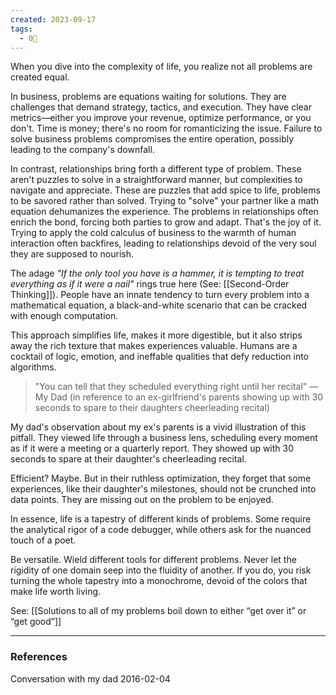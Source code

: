 ```yaml
---
created: 2023-09-17
tags:
  - 0🌲
---
```

When you dive into the complexity of life, you realize not all problems are created equal.

In business, problems are equations waiting for solutions. They are challenges that demand strategy, tactics, and execution. They have clear metrics—either you improve your revenue, optimize performance, or you don't. Time is money; there's no room for romanticizing the issue. Failure to solve business problems compromises the entire operation, possibly leading to the company's downfall.

In contrast, relationships bring forth a different type of problem. These aren't puzzles to solve in a straightforward manner, but complexities to navigate and appreciate. These are puzzles that add spice to life, problems to be savored rather than solved. Trying to "solve" your partner like a math equation dehumanizes the experience. The problems in relationships often enrich the bond, forcing both parties to grow and adapt. That's the joy of it. Trying to apply the cold calculus of business to the warmth of human interaction often backfires, leading to relationships devoid of the very soul they are supposed to nourish.

The adage *"If the only tool you have is a hammer, it is tempting to treat everything as if it were a nail"* rings true here (See: [[Second-Order Thinking]]). People have an innate tendency to turn every problem into a mathematical equation, a black-and-white scenario that can be cracked with enough computation. 

This approach simplifies life, makes it more digestible, but it also strips away the rich texture that makes experiences valuable. Humans are a cocktail of logic, emotion, and ineffable qualities that defy reduction into algorithms.

> "You can tell that they scheduled everything right until her recital" —  My Dad (in reference to an ex-girlfriend's parents showing up with 30 seconds to spare to their daughters cheerleading recital)

My dad's observation about my ex's parents is a vivid illustration of this pitfall. They viewed life through a business lens, scheduling every moment as if it were a meeting or a quarterly report. They showed up with 30 seconds to spare at their daughter's cheerleading recital. 

Efficient? Maybe. But in their ruthless optimization, they forget that some experiences, like their daughter's milestones, should not be crunched into data points. They are missing out on the problem to be enjoyed.

In essence, life is a tapestry of different kinds of problems. Some require the analytical rigor of a code debugger, while others ask for the nuanced touch of a poet. 

Be versatile. Wield different tools for different problems. Never let the rigidity of one domain seep into the fluidity of another. If you do, you risk turning the whole tapestry into a monochrome, devoid of the colors that make life worth living.

See: [[Solutions to all of my problems boil down to either “get over it” or “get good”]]

---

### References

Conversation with my dad 2016-02-04